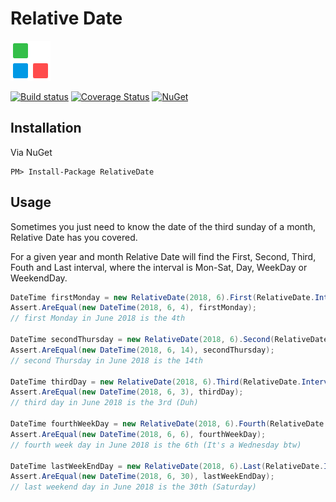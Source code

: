 # Relative Date

![RelativeDate Logo](https://raw.githubusercontent.com/mattumotu/relativedate/master/relativedate.png "Relative Date Logo") 

[![Build status](https://ci.appveyor.com/api/projects/status/3atm9w710gwtsik4/branch/master?svg=true)](https://ci.appveyor.com/project/mattumotu/relativedate/branch/master)
[![Coverage Status](https://coveralls.io/repos/github/mattumotu/relativedate/badge.svg?branch=master)](https://coveralls.io/github/mattumotu/relativedate?branch=master)
[![NuGet](https://img.shields.io/nuget/v/RelativeDate.svg)](https://www.nuget.org/packages/RelativeDate/)

Installation
---
Via NuGet

    PM> Install-Package RelativeDate
    
Usage
---

Sometimes you just need to know the date of the third sunday of a month, Relative Date has you covered.

For a given year and month Relative Date will find the First, Second, Third, Fouth and Last interval, where the interval is Mon-Sat, Day, WeekDay or WeekendDay.

```cs
DateTime firstMonday = new RelativeDate(2018, 6).First(RelativeDate.Interval.Monday);
Assert.AreEqual(new DateTime(2018, 6, 4), firstMonday);
// first Monday in June 2018 is the 4th

DateTime secondThursday = new RelativeDate(2018, 6).Second(RelativeDate.Interval.Thursday);
Assert.AreEqual(new DateTime(2018, 6, 14), secondThursday);
// second Thursday in June 2018 is the 14th

DateTime thirdDay = new RelativeDate(2018, 6).Third(RelativeDate.Interval.Day);
Assert.AreEqual(new DateTime(2018, 6, 3), thirdDay);
// third day in June 2018 is the 3rd (Duh)

DateTime fourthWeekDay = new RelativeDate(2018, 6).Fourth(RelativeDate.Interval.WeekDay);
Assert.AreEqual(new DateTime(2018, 6, 6), fourthWeekDay);
// fourth week day in June 2018 is the 6th (It's a Wednesday btw)

DateTime lastWeekEndDay = new RelativeDate(2018, 6).Last(RelativeDate.Interval.WeekendDay);
Assert.AreEqual(new DateTime(2018, 6, 30), lastWeekEndDay);
// last weekend day in June 2018 is the 30th (Saturday)
```
